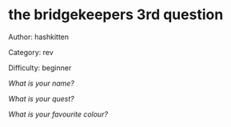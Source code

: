 the bridgekeepers 3rd question
===============

Author: hashkitten

Category: rev

Difficulty: beginner

_What is your name?_

_What is your quest?_

_What is your favourite colour?_